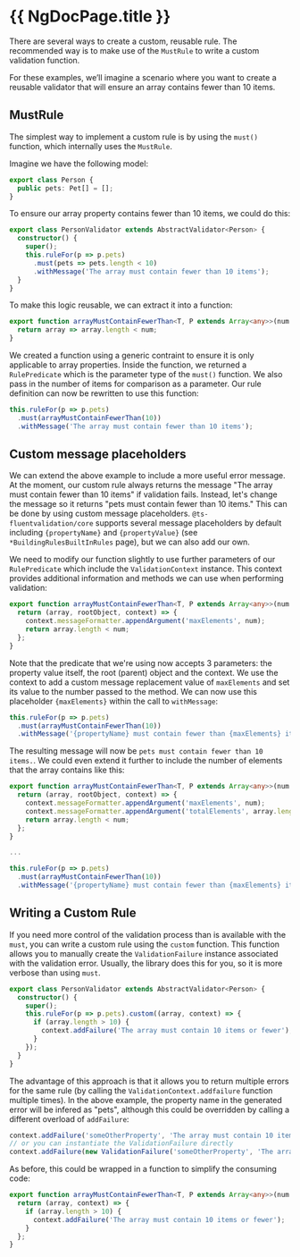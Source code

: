 # {{ NgDocPage.title }}

There are several ways to create a custom, reusable rule. The recommended way is to make use of the `MustRule` to write a custom validation function.

For these examples, we’ll imagine a scenario where you want to create a reusable validator that will ensure an array contains fewer than 10 items.

## MustRule

The simplest way to implement a custom rule is by using the `must()` function, which internally uses the `MustRule`.

Imagine we have the following model:

```typescript
export class Person {
  public pets: Pet[] = [];
}
```

To ensure our array property contains fewer than 10 items, we could do this:

```typescript
export class PersonValidator extends AbstractValidator<Person> {
  constructor() {
    super();
    this.ruleFor(p => p.pets)
      .must(pets => pets.length < 10)
      .withMessage('The array must contain fewer than 10 items');
  }
}
```

To make this logic reusable, we can extract it into a function:

```typescript
export function arrayMustContainFewerThan<T, P extends Array<any>>(num: number): RulePredicate<T, P> {
  return array => array.length < num;
}
```

We created a function using a generic contraint to ensure it is only applicable to array properties. Inside the function, we returned a `RulePredicate` which is the parameter type of the `must()` function. We also pass in the number of items for comparison as a parameter. Our rule definition can now be rewritten to use this function:

```typescript
this.ruleFor(p => p.pets)
  .must(arrayMustContainFewerThan(10))
  .withMessage('The array must contain fewer than 10 items');
```

## Custom message placeholders

We can extend the above example to include a more useful error message. At the moment, our custom rule always returns the message "The array must contain fewer than 10 items" if validation fails. Instead, let's change the message so it returns "pets must contain fewer than 10 items." This can be done by using custom message placeholders. `@ts-fluentvalidation/core` supports several message placeholders by default including `{propertyName}` and `{propertyValue}` (see `*BuildingRulesBuiltInRules` page), but we can also add our own.

We need to modify our function slightly to use further parameters of our `RulePredicate` which include the `ValidationContext` instance. This context provides additional information and methods we can use when performing validation:

```typescript
export function arrayMustContainFewerThan<T, P extends Array<any>>(num: number): RulePredicate<T, P> {
  return (array, rootObject, context) => {
    context.messageFormatter.appendArgument('maxElements', num);
    return array.length < num;
  };
}
```

Note that the predicate that we're using now accepts 3 parameters: the property value itself, the root (parent) object and the context. We use the context to add a custom message replacement value of `maxElements` and set its value to the number passed to the method. We can now use this placeholder `{maxElements}` within the call to `withMessage`:

```typescript
this.ruleFor(p => p.pets)
  .must(arrayMustContainFewerThan(10))
  .withMessage('{propertyName} must contain fewer than {maxElements} items.');
```

The resulting message will now be `pets must contain fewer than 10 items.`. We could even extend it further to include the number of elements that the array contains like this:

```typescript
export function arrayMustContainFewerThan<T, P extends Array<any>>(num: number): RulePredicate<T, P> {
  return (array, rootObject, context) => {
    context.messageFormatter.appendArgument('maxElements', num);
    context.messageFormatter.appendArgument('totalElements', array.length);
    return array.length < num;
  };
}

...

this.ruleFor(p => p.pets)
  .must(arrayMustContainFewerThan(10))
  .withMessage('{propertyName} must contain fewer than {maxElements} items. The array contains {totalElements} elements.');
```

## Writing a Custom Rule

If you need more control of the validation process than is available with the `must`, you can write a custom rule using the `custom` function. This function allows you to manually create the `ValidationFailure` instance associated with the validation error. Usually, the library does this for you, so it is more verbose than using `must`.

```typescript
export class PersonValidator extends AbstractValidator<Person> {
  constructor() {
    super();
    this.ruleFor(p => p.pets).custom((array, context) => {
      if (array.length > 10) {
        context.addFailure('The array must contain 10 items or fewer');
      }
    });
  }
}
```

The advantage of this approach is that it allows you to return multiple errors for the same rule (by calling the `ValidationContext.addfailure` function multiple times). In the above example, the property name in the generated error will be infered as "pets", although this could be overridden by calling a different overload of `addFailure`:

```typescript
context.addFailure('someOtherProperty', 'The array must contain 10 items or fewer');
// or you can instantiate the ValidationFailure directly
context.addFailure(new ValidationFailure('someOtherProperty', 'The array must contain 10 items or fewer'));
```

As before, this could be wrapped in a function to simplify the consuming code:

```typescript
export function arrayMustContainFewerThan<T, P extends Array<any>>(num: number): CustomRulePredicate<T, P> {
  return (array, context) => {
    if (array.length > 10) {
      context.addFailure('The array must contain 10 items or fewer');
    }
  };
}
```
